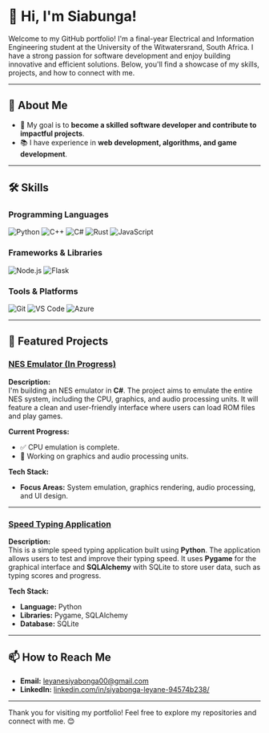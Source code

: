 # 👋 Hi, I'm Siabunga!

Welcome to my GitHub portfolio! I'm a final-year Electrical and Information Engineering student at the University of the Witwatersrand, South Africa. I have a strong passion for software development and enjoy building innovative and efficient solutions. Below, you'll find a showcase of my skills, projects, and how to connect with me.

---

## 🚀 About Me
- 🎯 My goal is to **become a skilled software developer and contribute to impactful projects**.
- 📚 I have experience in **web development, algorithms, and game development**.
---

## 🛠️ Skills

### Programming Languages
<p>
  <img src="https://img.shields.io/badge/Python-3776AB?style=for-the-badge&logo=python&logoColor=white" alt="Python" />
  <img src="https://img.shields.io/badge/C++-00599C?style=for-the-badge&logo=cplusplus&logoColor=white" alt="C++" />
  <img src="https://img.shields.io/badge/C%23-239120?style=for-the-badge&logo=csharp&logoColor=white" alt="C#" />
  <img src="https://img.shields.io/badge/Rust-000000?style=for-the-badge&logo=rust&logoColor=white" alt="Rust" />
  <img src="https://img.shields.io/badge/JavaScript-F7DF1E?style=for-the-badge&logo=javascript&logoColor=black" alt="JavaScript" />
</p>

### Frameworks & Libraries
<p>
  <img src="https://img.shields.io/badge/Node.js-339933?style=for-the-badge&logo=nodedotjs&logoColor=white" alt="Node.js" />
  <img src="https://img.shields.io/badge/Flask-000000?style=for-the-badge&logo=flask&logoColor=white" alt="Flask" />
</p>

### Tools & Platforms
<p>
  <img src="https://img.shields.io/badge/Git-F05032?style=for-the-badge&logo=git&logoColor=white" alt="Git" />
  <img src="https://img.shields.io/badge/VS%20Code-007ACC?style=for-the-badge&logo=visualstudiocode&logoColor=white" alt="VS Code" />
  <img src="https://img.shields.io/badge/Azure-0078D4?style=for-the-badge&logo=microsoftazure&logoColor=white" alt="Azure" />
</p>

---


## 🌟 Featured Projects

### [NES Emulator (In Progress)](https://github.com/Siyabonga10/NES_Clone)
**Description:**  
I'm building an NES emulator in **C#**. The project aims to emulate the entire NES system, including the CPU, graphics, and audio processing units. It will feature a clean and user-friendly interface where users can load ROM files and play games.  

**Current Progress:**  
- ✅ CPU emulation is complete.  
- 🔄 Working on graphics and audio processing units.  

**Tech Stack:**  
- **Focus Areas:** System emulation, graphics rendering, audio processing, and UI design.  

---

### [Speed Typing Application](https://github.com/Siyabonga10/Speed-Typing-Application)
**Description:**  
This is a simple speed typing application built using **Python**. The application allows users to test and improve their typing speed. It uses **Pygame** for the graphical interface and **SQLAlchemy** with SQLite to store user data, such as typing scores and progress.  

**Tech Stack:**  
- **Language:** Python  
- **Libraries:** Pygame, SQLAlchemy  
- **Database:** SQLite  

---

## 📫 How to Reach Me

- **Email:** [leyanesiyabonga00@gmail.com](mailto:leyanesiyabonga00@gmail.com)
- **LinkedIn:** [linkedin.com/in/siyabonga-leyane-94574b238/](https://www.linkedin.com/in/siyabonga-leyane-94574b238/)

---

Thank you for visiting my portfolio! Feel free to explore my repositories and connect with me. 😊